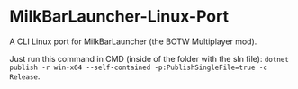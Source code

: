 # MilkBarLauncher-Linux-Port
A CLI Linux port for MilkBarLauncher (the BOTW Multiplayer mod).

Just run this command in CMD (inside of the folder with the sln file): `dotnet publish -r win-x64 --self-contained -p:PublishSingleFile=true -c Release`.

